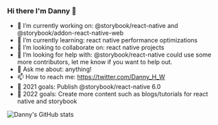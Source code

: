 ### Hi there I'm Danny 👋

- 🔭 I’m currently working on: @storybook/react-native and @storybook/addon-react-native-web
- 🌱 I’m currently learning: react native performance optimizations
- 👯 I’m looking to collaborate on: react native projects
- 🤔 I’m looking for help with: @storybook/react-native could use some more contributors, let me know if you want to help out.
- 💬 Ask me about: anything!
- 📫 How to reach me: https://twitter.com/Danny_H_W
- 🥅 2021 goals: Publish @storybook/react-native 6.0
- 🏹 2022 goals: Create more content such as blogs/tutorials for react native and storybook

![Danny's GitHub stats](https://github-readme-stats.vercel.app/api?username=dannyhw&include_all_commits=true&show_icons=true&count_private=true&theme=dark&disable_animations=true&hide=stars)
